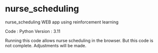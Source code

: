 # nurse_scheduling
nurse_scheduling WEB app using reinforcement learning

Code : Python
Version : 3.11

Running this code allows nurse scheduling in the browser.
But this code is not complete.
Adjustments will be made.

